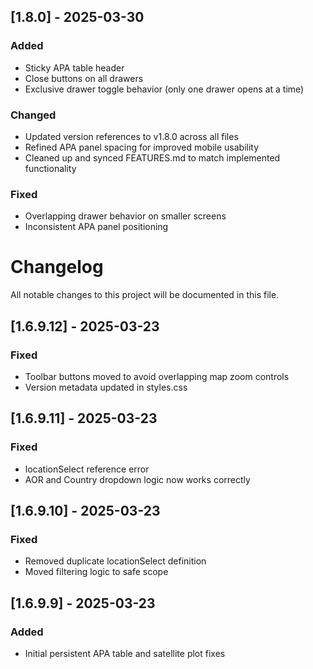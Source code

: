 ## [1.8.0] - 2025-03-30

### Added
- Sticky APA table header
- Close buttons on all drawers
- Exclusive drawer toggle behavior (only one drawer opens at a time)

### Changed
- Updated version references to v1.8.0 across all files
- Refined APA panel spacing for improved mobile usability
- Cleaned up and synced FEATURES.md to match implemented functionality

### Fixed
- Overlapping drawer behavior on smaller screens
- Inconsistent APA panel positioning

# Changelog

All notable changes to this project will be documented in this file.

## [1.6.9.12] - 2025-03-23
### Fixed
- Toolbar buttons moved to avoid overlapping map zoom controls
- Version metadata updated in styles.css

## [1.6.9.11] - 2025-03-23
### Fixed
- locationSelect reference error
- AOR and Country dropdown logic now works correctly

## [1.6.9.10] - 2025-03-23
### Fixed
- Removed duplicate locationSelect definition
- Moved filtering logic to safe scope

## [1.6.9.9] - 2025-03-23
### Added
- Initial persistent APA table and satellite plot fixes

